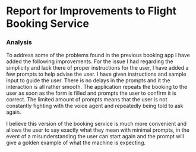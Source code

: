 # Report for Improvements to Flight Booking Service

### Analysis 

To address some of the problems found in the previous booking app I have added the following improvements. For the issue I had regarding the simplicity and lack there of proper instructions for the user, I have added a few prompts to help advise the user. I have given instructions and sample input to guide the user. There is no delays in the prompts and it the interaction is all rather smooth. 
The application repeats the booking to the user as soon as the form is filled and prompts the user to confirm it is correct. The limited amount of prompts means that the user is not constantly fighting with the voice agent and repeatedly being told to ask again. 

I believe this version of the booking service is much more convenient and allows the user to say exactly what they mean with minimal prompts, in the event of a misunderstanding the user can start again and the prompt will give a golden example of what the machine is expecting. 